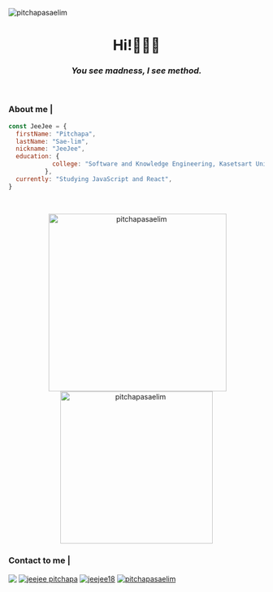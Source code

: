 <p align="left"> <img src="https://komarev.com/ghpvc/?username=pitchapasaelim&label=Profile%20views&color=000000&style=flat" alt="pitchapasaelim" /> </p>
<h1 align="center">Hi!🙋🏻‍♀</h1>

*<h3 align="center">You see madness, I see method.</h3>*

<br>

<h3 align="left">About me |</h3>

```javascript
const JeeJee = {
  firstName: "Pitchapa",
  lastName: "Sae-lim",
  nickname: "JeeJee",
  education: {
            college: "Software and Knowledge Engineering, Kasetsart University",
          },
  currently: "Studying JavaScript and React",
}
```

<br>
<div align="center">
<p>&nbsp;<img align="center" src="https://github-readme-stats.vercel.app/api?username=pitchapasaelim&show_icons=true&theme=highcontrast&title_color=FFFFFF&text_color=FFFFFF&locale=en" width="350" alt="pitchapasaelim" />
<img align="center" width="300" src="https://github-readme-stats.vercel.app/api/top-langs?username=pitchapasaelim&show_icons=true&theme=highcontrast&title_color=FFFFFF&text_color=FFFFFF&locale=en&layout=compact" alt="pitchapasaelim"/></p>
</div>

<h3 align="left">Contact to me |</h3>
<p align="left">
<a href="mailto:%20pitchapa.saelim@gmail.com"><img align="center" src="https://img.shields.io/badge/Gmail-D14836?style=for-the-badge&logo=gmail&logoColor=white"/></a>
<a href="https://fb.com/jeejee.pitchapa" target="blank"><img align="center" src="https://img.shields.io/badge/Facebook-1877F2?style=for-the-badge&logo=facebook&logoColor=white" alt="jeejee pitchapa"/></a>
<a href="https://instagram.com/jeejee18" target="blank"><img align="center" src="https://img.shields.io/badge/Instagram-E4405F?style=for-the-badge&logo=instagram&logoColor=white" alt="jeejee18" /></a>
<a href="https://www.linkedin.com/in/pitchapa-sae-lim-482710223/" target="blank"><img align="center" src="https://img.shields.io/badge/LinkedIn-0077B5?style=for-the-badge&logo=linkedin&logoColor=white" alt="pitchapasaelim" /></a>
</p>


